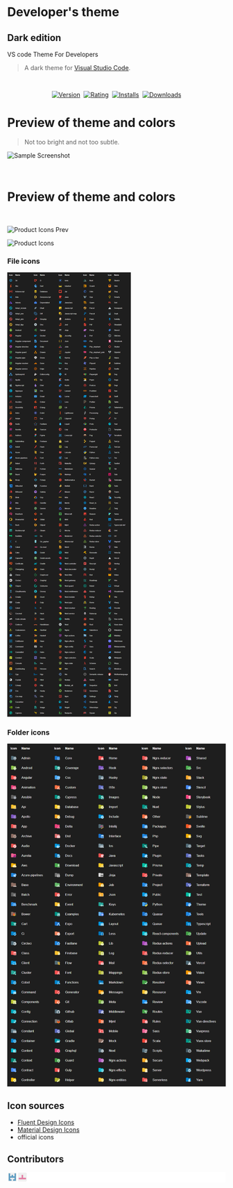 # Developer's theme
## Dark edition
 VS code Theme For Developers

> A dark theme for [Visual Studio Code](http://code.visualstudio.com).

&nbsp;
<p align="center">
    <a href="https://marketplace.visualstudio.com/items?itemName=Rajeshwaran.developer-theme-dark"><img src="https://vsmarketplacebadge.apphb.com/version-short/Rajeshwaran.developer-theme-dark.svg?style=for-the-badge&colorA=252526&colorB=43A047&label=VERSION" alt="Version"></a>&nbsp;
    <a href="https://marketplace.visualstudio.com/items?itemName=Rajeshwaran.developer-theme-dark"><img src=https://vsmarketplacebadge.apphb.com/rating-short/Rajeshwaran.developer-theme-dark.svg?style=for-the-badge&colorA=252526&colorB=43A047&label=Rating" alt="Rating"></a>&nbsp;
    <a href="https://marketplace.visualstudio.com/items?itemName=Rajeshwaran.developer-theme-dark"><img src="https://vsmarketplacebadge.apphb.com/installs-short/Rajeshwaran.developer-theme-dark.svg?style=for-the-badge&colorA=252526&colorB=43A047&label=Installs" alt="Installs"></a>&nbsp;
    <a href="https://marketplace.visualstudio.com/items?itemName=Rajeshwaran.developer-theme-dark"><img src="https://vsmarketplacebadge.apphb.com/downloads-short/Rajeshwaran.developer-theme-dark.svg?style=for-the-badge&colorA=252526&colorB=43A047&label=Downloads" alt="Downloads"></a>
</p>

# Preview of theme and colors

> Not too bright and not too subtle. 

![Sample Screenshot](https://raw.githubusercontent.com/Rajeshwaran2001/developer-theme-dark/main/assest/theme_sample.png)

&nbsp;
# Preview of theme and colors
&nbsp;

<img src="https://raw.githubusercontent.com/Rajeshwaran2001/developer-theme-dark/main/assest/product_icon_sample.png" alt="Product Icons Prev" style="width:200px;"/>
&nbsp;

![Product Icons](https://raw.githubusercontent.com/Rajeshwaran2001/developer-theme-dark/main/assest/product_icons.png)


### File icons

<img src="https://raw.githubusercontent.com/Rajeshwaran2001/developer-theme-dark/main/assest/fileIcons.png" alt="file icons">

### Folder icons

<img src="https://raw.githubusercontent.com/Rajeshwaran2001/developer-theme-dark/main/assest/folderIcons.png" alt="folder icons">

## Icon sources


- [Fluent Design Icons](https://fluenticons.co/)
- [Material Design Icons](https://materialdesignicons.com/)
- official icons

## Contributors

<a href="https://github.com/Rajeshwaran2001/developer-theme-dark/graphs/contributors">
    <img src="https://raw.githubusercontent.com/Rajeshwaran2001/developer-theme-dark/main/assest/contributors.png" alt="Contributors">
</a>
